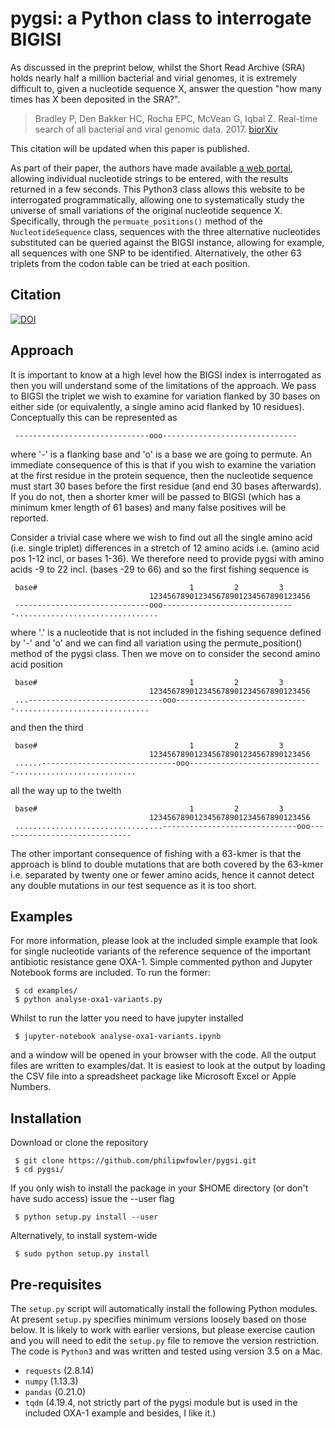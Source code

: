 # pygsi: a Python class to interrogate BIGISI 

As discussed in the preprint below, whilst the Short Read Archive (SRA) holds nearly half a million bacterial and virial genomes, it is extremely difficult to, given a nucleotide sequence X, answer the question "how many times has X been deposited in the SRA?".

> Bradley P, Den Bakker HC, Rocha EPC, McVean G, Iqbal Z. Real-time search of all bacterial and viral genomic data. 2017. [biorXiv](https://dx.doi.org/10.1101/234955)

This citation will be updated when this paper is published.

As part of their paper, the authors have made available [a web portal](https://bigsi.io), allowing individual nucleotide strings to be entered, with the results returned in a few seconds. This Python3 class allows this website to be interrogated programmatically, allowing one to systematically study the universe of small variations of the original nucleotide sequence X. Specifically, through the `permuate_positions()` method of the `NucleotideSequence` class, sequences with the three alternative nucleotides substituted can be queried against the BIGSI instance, allowing for example, all sequences with one SNP to be identified. Alternatively, the other 63 triplets from the codon table can be tried at each position. 

## Citation

[![DOI](https://zenodo.org/badge/117247246.svg)](https://zenodo.org/badge/latestdoi/117247246)

## Approach

It is important to know at a high level how the BIGSI index is interrogated as then you will understand some of the limitations of the approach. We pass to BIGSI the triplet we wish to examine for variation flanked by 30 bases on either side (or equivalently, a single amino acid flanked by 10 residues). Conceptually this can be represented as 

     ------------------------------ooo------------------------------

where '-' is a flanking base and 'o' is a base we are going to permute. An immediate consequence of this is that if you wish to examine the variation at the first residue in the protein sequence, then the nucleotide sequence must start 30 bases before the first residue (and end 30 bases afterwards). If you do not, then a shorter kmer will be passed to BIGSI (which has a minimum kmer length of 61 bases) and many false positives will be reported.  

Consider a trivial case where we wish to find out all the single amino acid (i.e. single triplet) differences in a stretch of 12 amino acids i.e. (amino acid pos 1-12 incl, or bases 1-36). We therefore need to provide pygsi with amino acids -9 to 22 incl. (bases -29 to 66) and so the first fishing sequence is

     base#                                  1         2         3
                                   123456789012345678901234567890123456
     ------------------------------ooo------------------------------................................

where '.' is a nucleotide that is not included in the fishing sequence defined by '-' and 'o' and we can find all variation using the permute_position() method of the pygsi class. Then we move on to consider the second amino acid position

     base#                                  1         2         3
                                   123456789012345678901234567890123456
     ...------------------------------ooo------------------------------..............................

and then the third

     base#                                  1         2         3
                                   123456789012345678901234567890123456
     ......------------------------------ooo------------------------------...........................

all the way up to the twelth

     base#                                  1         2         3
                                   123456789012345678901234567890123456
     .................................------------------------------ooo------------------------------

The other important consequence of fishing with a 63-kmer is that the approach is blind to double mutations that are both covered by the 63-kmer i.e. separated by twenty one or fewer amino acids, hence it cannot detect any double mutations in our test sequence as it is too short.


## Examples

For more information, please look at the included simple example that look for single nucleotide variants of the reference sequence of the important antibiotic resistance gene OXA-1. Simple commented python and Jupyter Notebook forms are included. To run the former:

     $ cd examples/ 
     $ python analyse-oxa1-variants.py 

Whilst to run the latter you need to have jupyter installed

     $ jupyter-notebook analyse-oxa1-variants.ipynb
     
and a window will be opened in your browser with the code. All the output files are written to examples/dat. It is easiest to look at the output by loading the CSV file into a spreadsheet package like Microsoft Excel or Apple Numbers.

## Installation

Download or clone the repository

     $ git clone https://github.com/philipwfowler/pygsi.git
     $ cd pygsi/

If you only wish to install the package in your $HOME directory (or don't have sudo access) issue the --user flag

     $ python setup.py install --user
     
Alternatively, to install system-wide

     $ sudo python setup.py install

## Pre-requisites

The `setup.py` script will automatically install the following Python modules. At present `setup.py` specifies minimum versions loosely based on those below. It is likely to work with earlier versions, but please exercise caution and you will need to edit the `setup.py` file to remove the version restriction. The code is `Python3` and was written and tested using version 3.5 on a Mac.

- `requests` (2.8.14)
- `numpy` (1.13.3)
- `pandas` (0.21.0)
- `tqdm` (4.19.4, not strictly part of the pygsi module but is used in the included OXA-1 example and besides, I like it.)



